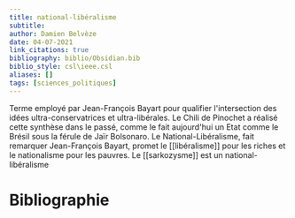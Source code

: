 ```yaml
---
title: national-libéralisme
subtitle:
author: Damien Belvèze
date: 04-07-2021
link_citations: true
bibliography: biblio/Obsidian.bib
biblio_style: csl\ieee.csl
aliases: []
tags: [sciences_politiques]
---
```


Terme employé par Jean-François Bayart pour qualifier l'intersection des idées ultra-conservatrices et ultra-libérales. 
Le Chili de Pinochet a réalisé cette synthèse dans le passé, comme le fait aujourd'hui un Etat comme le Brésil sous la férule de Jaïr Bolsonaro.
Le National-Libéralisme, fait remarquer Jean-François Bayart, promet le [[libéralisme]] pour les riches et le nationalisme pour les pauvres. 
Le [[sarkozysme]] est un national-libéralisme







# Bibliographie
